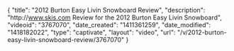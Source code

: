 {
    "title": "2012 Burton Easy Livin Snowboard Review",
    "description": "http:\/\/www.skis.com Review for the 2012 Burton Easy Livin Snowboard",
    "videoid": "3767070",
    "date_created": "1411361259",
    "date_modified": "1418182022",
    "type": "captivate",
    "layout": "video",
    "url": "\/v\/2012-burton-easy-livin-snowboard-review\/3767070"
}